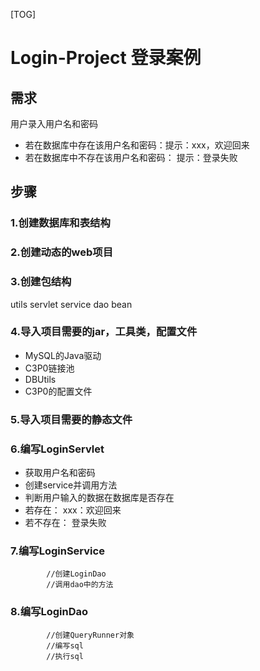 [TOG]
# Login-Project 登录案例

## 需求
用户录入用户名和密码
- 若在数据库中存在该用户名和密码：提示：xxx，欢迎回来 
- 若在数据库中不存在该用户名和密码： 提示：登录失败

## 步骤
### 1.创建数据库和表结构
### 2.创建动态的web项目
### 3.创建包结构
utils servlet service dao bean   
### 4.导入项目需要的jar，工具类，配置文件
- MySQL的Java驱动
- C3P0链接池
- DBUtils
- C3P0的配置文件
### 5.导入项目需要的静态文件
### 6.编写LoginServlet
- 获取用户名和密码
- 创建service并调用方法
- 判断用户输入的数据在数据库是否存在
- 若存在：  xxx：欢迎回来
- 若不存在：  登录失败
### 7.编写LoginService
			//创建LoginDao
			//调用dao中的方法
### 8.编写LoginDao
			//创建QueryRunner对象
			//编写sql
			//执行sql
